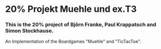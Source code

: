 20% Projekt Muehle und ex.T3
=======
### This is the 20% project of Björn Franke, Paul Krappatsch and Simon Stockhause.
An Implementation of the Boardgames "Muehle" and "TicTacToe".

